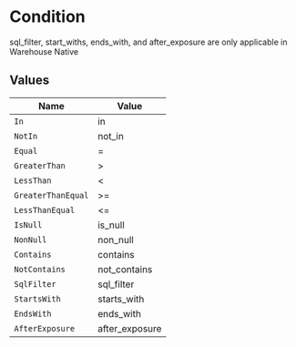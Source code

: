 # Condition

sql_filter, start_withs, ends_with, and after_exposure are only applicable in Warehouse Native


## Values

| Name               | Value              |
| ------------------ | ------------------ |
| `In`               | in                 |
| `NotIn`            | not_in             |
| `Equal`            | =                  |
| `GreaterThan`      | >                  |
| `LessThan`         | <                  |
| `GreaterThanEqual` | >=                 |
| `LessThanEqual`    | <=                 |
| `IsNull`           | is_null            |
| `NonNull`          | non_null           |
| `Contains`         | contains           |
| `NotContains`      | not_contains       |
| `SqlFilter`        | sql_filter         |
| `StartsWith`       | starts_with        |
| `EndsWith`         | ends_with          |
| `AfterExposure`    | after_exposure     |